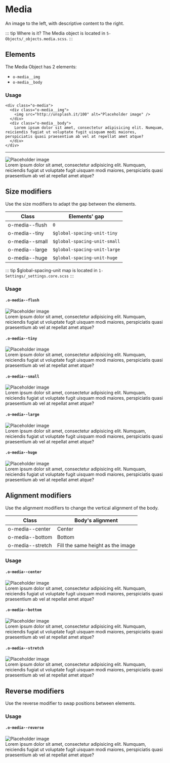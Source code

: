 # Media

An image to the left, with descriptive content to the right.

::: tip Where is it?
The Media object is located in `5-Objects/_objects.media.scss`.
:::

## Elements

The Media Object has 2 elements:

- `o-media__img`
- `o-media__body`

### Usage

```html{1,2,5}
<div class="o-media">
  <div class="o-media__img">
    <img src="http://unsplash.it/100" alt="Placeholder image" />
  </div>
  <div class="o-media__body">
    Lorem ipsum dolor sit amet, consectetur adipisicing elit. Numquam, reiciendis fugiat ut voluptate fugit uisquam modi maiores, perspiciatis quasi praesentium ab vel at repellat amet atque?
  </div>
</div>
```

---

<div class="o-media">
  <div class="o-media__img">
    <img src="http://unsplash.it/100" alt="Placeholder image" />
  </div>
  <div class="o-media__body">
    Lorem ipsum dolor sit amet, consectetur adipisicing elit.  Numquam, reiciendis fugiat ut voluptate fugit uisquam modi maiores, perspiciatis quasi praesentium  ab vel at repellat amet atque?
  </div>
</div>

## Size modifiers

Use the size modifiers to adapt the gap between the elements.

| Class          | Elements' gap                |
| -------------- | ---------------------------- |
| o-media--flush | `0`                          |
| o-media--tiny  | `$global-spacing-unit-tiny`  |
| o-media--small | `$global-spacing-unit-small` |
| o-media--large | `$global-spacing-unit-large` |
| o-media--huge  | `$global-spacing-unit-huge`  |

::: tip
\$global-spacing-unit map is located in `1-Settings/_settings.core.scss`
:::

### Usage

#### `.o-media--flush`

<div class="o-media o-media--flush u-mt-small">
  <div class="o-media__img">
    <img src="http://unsplash.it/100" alt="Placeholder image" />
  </div>
  <div class="o-media__body">
    Lorem ipsum dolor sit amet, consectetur adipisicing elit. Numquam, reiciendis fugiat ut voluptate fugit uisquam modi maiores, perspiciatis quasi praesentium ab vel at repellat amet atque?
  </div>
</div>

#### `.o-media--tiny`

<div class="o-media o-media--tiny u-mt-small">
  <div class="o-media__img">
    <img src="http://unsplash.it/100" alt="Placeholder image" />
  </div>
  <div class="o-media__body">
    Lorem ipsum dolor sit amet, consectetur adipisicing elit. Numquam, reiciendis fugiat ut voluptate fugit uisquam modi maiores, perspiciatis quasi praesentium ab vel at repellat amet atque?         </div>
</div>

#### `.o-media--small`

<div class="o-media o-media--small u-mt-small">
  <div class="o-media__img">
    <img src="http://unsplash.it/100" alt="Placeholder image" />
  </div>
  <div class="o-media__body">
    Lorem ipsum dolor sit amet, consectetur adipisicing elit. Numquam, reiciendis fugiat ut voluptate fugit uisquam modi maiores, perspiciatis quasi praesentium ab vel at repellat amet atque?
  </div>
</div>

#### `.o-media--large`

<div class="o-media o-media--large u-mt-small">
  <div class="o-media__img">
    <img src="http://unsplash.it/100" alt="Placeholder image" />
  </div>
  <div class="o-media__body">
    Lorem ipsum dolor sit amet, consectetur adipisicing elit. Numquam, reiciendis fugiat ut voluptate fugit uisquam modi maiores, perspiciatis quasi praesentium ab vel at repellat amet atque?
  </div>
</div>

#### `.o-media--huge`

<div class="o-media o-media--huge u-mt-small">
  <div class="o-media__img">
    <img src="http://unsplash.it/100" alt="Placeholder image" />
  </div>
  <div class="o-media__body">
    Lorem ipsum dolor sit amet, consectetur adipisicing elit. Numquam, reiciendis fugiat ut voluptate fugit uisquam modi maiores, perspiciatis quasi praesentium ab vel at repellat amet atque?
  </div>
</div>

## Alignment modifiers

Use the alignment modifiers to change the vertical alignment of the body.

| Class            | Body's alignment                  |
| ---------------- | --------------------------------- |
| o-media--center  | Center                            |
| o-media--bottom  | Bottom                            |
| o-media--stretch | Fill the same height as the image |

### Usage

#### `.o-media--center`

<div class="o-media o-media--center u-mt-small">
  <div class="o-media__img">
    <img src="http://unsplash.it/100" alt="Placeholder image" />
  </div>
  <div class="o-media__body">
    Lorem ipsum dolor sit amet, consectetur adipisicing elit. Numquam, reiciendis fugiat ut voluptate fugit uisquam modi maiores, perspiciatis quasi praesentium ab vel at repellat amet atque?
  </div>
</div>

#### `.o-media--bottom`

<div class="o-media o-media--bottom u-mt-small">
  <div class="o-media__img">
    <img src="http://unsplash.it/100" alt="Placeholder image" />
  </div>
  <div class="o-media__body">
    Lorem ipsum dolor sit amet, consectetur adipisicing elit. Numquam, reiciendis fugiat ut voluptate fugit uisquam modi maiores, perspiciatis quasi praesentium ab vel at repellat amet atque?
  </div>
</div>

#### `.o-media--stretch`

<div class="o-media o-media--stretch u-mt-small">
  <div class="o-media__img">
    <img src="http://unsplash.it/100" alt="Placeholder image" />
  </div>
  <div class="o-media__body">
    Lorem ipsum dolor sit amet, consectetur adipisicing elit. Numquam, reiciendis fugiat ut voluptate fugit uisquam modi maiores, perspiciatis quasi praesentium ab vel at repellat amet atque?
  </div>
</div>

## Reverse modifiers

Use the reverse modifier to swap positions between elements.

### Usage

#### `.o-media--reverse`

<div class="o-media o-media--reverse u-mt-small">
  <div class="o-media__img">
    <img src="http://unsplash.it/100" alt="Placeholder image" />
  </div>
  <div class="o-media__body">
    Lorem ipsum dolor sit amet, consectetur adipisicing elit. Numquam, reiciendis fugiat ut voluptate fugit uisquam modi maiores, perspiciatis quasi praesentium ab vel at repellat amet atque?
  </div>
</div>

<style lang="scss">
@import './outline.css';
</style>
